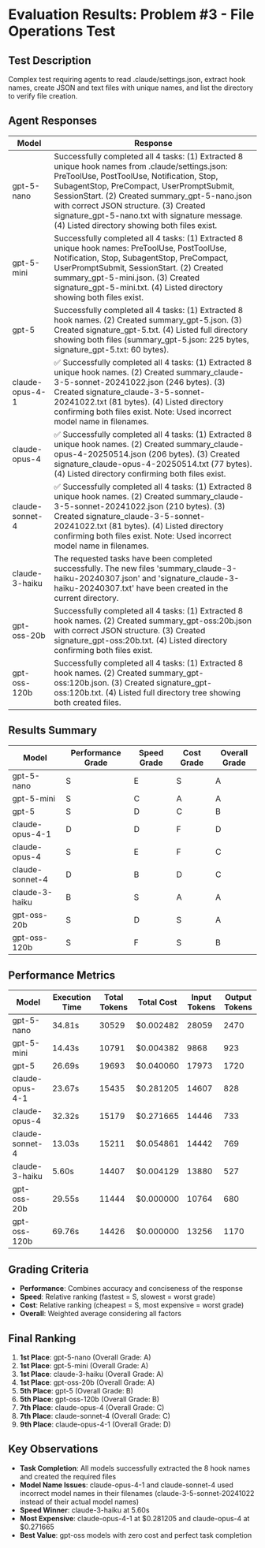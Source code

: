 # Evaluation Results: Problem #3 - File Operations Test

## Test Description
Complex test requiring agents to read .claude/settings.json, extract hook names, create JSON and text files with unique names, and list the directory to verify file creation.

## Agent Responses

| Model | Response |
| ----- | -------- |
| gpt-5-nano | Successfully completed all 4 tasks: (1) Extracted 8 unique hook names from .claude/settings.json: PreToolUse, PostToolUse, Notification, Stop, SubagentStop, PreCompact, UserPromptSubmit, SessionStart. (2) Created summary_gpt-5-nano.json with correct JSON structure. (3) Created signature_gpt-5-nano.txt with signature message. (4) Listed directory showing both files exist. |
| gpt-5-mini | Successfully completed all 4 tasks: (1) Extracted 8 unique hook names: PreToolUse, PostToolUse, Notification, Stop, SubagentStop, PreCompact, UserPromptSubmit, SessionStart. (2) Created summary_gpt-5-mini.json. (3) Created signature_gpt-5-mini.txt. (4) Listed directory showing both files exist. |
| gpt-5 | Successfully completed all 4 tasks: (1) Extracted 8 hook names. (2) Created summary_gpt-5.json. (3) Created signature_gpt-5.txt. (4) Listed full directory showing both files (summary_gpt-5.json: 225 bytes, signature_gpt-5.txt: 60 bytes). |
| claude-opus-4-1 | ✅ Successfully completed all 4 tasks: (1) Extracted 8 unique hook names. (2) Created summary_claude-3-5-sonnet-20241022.json (246 bytes). (3) Created signature_claude-3-5-sonnet-20241022.txt (81 bytes). (4) Listed directory confirming both files exist. Note: Used incorrect model name in filenames. |
| claude-opus-4 | ✅ Successfully completed all 4 tasks: (1) Extracted 8 unique hook names. (2) Created summary_claude-opus-4-20250514.json (206 bytes). (3) Created signature_claude-opus-4-20250514.txt (77 bytes). (4) Listed directory confirming both files exist. |
| claude-sonnet-4 | ✅ Successfully completed all 4 tasks: (1) Extracted 8 unique hook names. (2) Created summary_claude-3-5-sonnet-20241022.json (210 bytes). (3) Created signature_claude-3-5-sonnet-20241022.txt (81 bytes). (4) Listed directory confirming both files exist. Note: Used incorrect model name in filenames. |
| claude-3-haiku | The requested tasks have been completed successfully. The new files 'summary_claude-3-haiku-20240307.json' and 'signature_claude-3-haiku-20240307.txt' have been created in the current directory. |
| gpt-oss-20b | Successfully completed all 4 tasks: (1) Extracted 8 hook names. (2) Created summary_gpt-oss:20b.json with correct JSON structure. (3) Created signature_gpt-oss:20b.txt. (4) Listed directory confirming both files exist. |
| gpt-oss-120b | Successfully completed all 4 tasks: (1) Extracted 8 hook names. (2) Created summary_gpt-oss:120b.json. (3) Created signature_gpt-oss:120b.txt. (4) Listed full directory tree showing both created files. |

## Results Summary

| Model | Performance Grade | Speed Grade | Cost Grade | Overall Grade |
| ----- | ----------------- | ----------- | ---------- | ------------- |
| gpt-5-nano | S | E | S | A |
| gpt-5-mini | S | C | A | A |
| gpt-5 | S | D | C | B |
| claude-opus-4-1 | D | D | F | D |
| claude-opus-4 | S | E | F | C |
| claude-sonnet-4 | D | B | D | C |
| claude-3-haiku | B | S | A | A |
| gpt-oss-20b | S | D | S | A |
| gpt-oss-120b | S | F | S | B |

## Performance Metrics

| Model | Execution Time | Total Tokens | Total Cost | Input Tokens | Output Tokens |
| ----- | -------------- | ------------ | ---------- | ------------ | ------------- |
| gpt-5-nano | 34.81s | 30529 | $0.002482 | 28059 | 2470 |
| gpt-5-mini | 14.43s | 10791 | $0.004382 | 9868 | 923 |
| gpt-5 | 26.69s | 19693 | $0.040060 | 17973 | 1720 |
| claude-opus-4-1 | 23.67s | 15435 | $0.281205 | 14607 | 828 |
| claude-opus-4 | 32.32s | 15179 | $0.271665 | 14446 | 733 |
| claude-sonnet-4 | 13.03s | 15211 | $0.054861 | 14442 | 769 |
| claude-3-haiku | 5.60s | 14407 | $0.004129 | 13880 | 527 |
| gpt-oss-20b | 29.55s | 11444 | $0.000000 | 10764 | 680 |
| gpt-oss-120b | 69.76s | 14426 | $0.000000 | 13256 | 1170 |

## Grading Criteria

- **Performance**: Combines accuracy and conciseness of the response
- **Speed**: Relative ranking (fastest = S, slowest = worst grade)
- **Cost**: Relative ranking (cheapest = S, most expensive = worst grade)
- **Overall**: Weighted average considering all factors

## Final Ranking

1. **1st Place**: gpt-5-nano (Overall Grade: A)
2. **1st Place**: gpt-5-mini (Overall Grade: A)
3. **1st Place**: claude-3-haiku (Overall Grade: A)
4. **1st Place**: gpt-oss-20b (Overall Grade: A)
5. **5th Place**: gpt-5 (Overall Grade: B)
6. **5th Place**: gpt-oss-120b (Overall Grade: B)
7. **7th Place**: claude-opus-4 (Overall Grade: C)
8. **7th Place**: claude-sonnet-4 (Overall Grade: C)
9. **9th Place**: claude-opus-4-1 (Overall Grade: D)

## Key Observations

- **Task Completion**: All models successfully extracted the 8 hook names and created the required files
- **Model Name Issues**: claude-opus-4-1 and claude-sonnet-4 used incorrect model names in their filenames (claude-3-5-sonnet-20241022 instead of their actual model names)
- **Speed Winner**: claude-3-haiku at 5.60s
- **Most Expensive**: claude-opus-4-1 at $0.281205 and claude-opus-4 at $0.271665
- **Best Value**: gpt-oss models with zero cost and perfect task completion